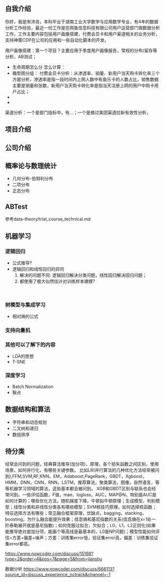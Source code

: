 
## 自我介绍
你好，我是宋沛尧，本科毕业于湖南工业大学数学与应用数学专业，有4年的数据分析工作经验，最近一份工作是在网鱼信息科技有限公司用户运营部门做数据分析工作，工作主要内容包括用户画像搭建，付费会员卡和用户渠道相关的业务分析，支持神策CDP在公司的应用和一些自动化脚本的开发。

用户画像搭建：第一个项目？主要应用于季度用户画像报告，常规的分布/留存等分析，AB测试；
  - 生命周期怎么分 怎么计算：
  - 箱型图分组：
付费会员卡分析：从渗透率、销量、新用户当天购卡转化率三个方面分析，渗透率是指一段时间内上网人数中有鱼乐卡的人数占比，销售数据主要是销量和张数，新用户当天购卡转化率是指当天注册上网的用户中购卡用户占比；
  - 
  - 
渠道分析：一个是部门指标中，有...；一个是做过美团渠道拉新有效性分析，

## 项目介绍 
 
## 公司介绍 


## 概率论与数理统计
- 几何分布-伯努利分布
- 二项分布
- 正态分布

## ABTest
参考data-theory/trial_course_technical.md

## 机器学习
### 逻辑回归
- 公式推导?
- 逻辑回归和线性回归的异同
  1. 解决的问题不同: 逻辑回归解决分类问题，线性回归解决回归问题；
  2. 都使用了极大似然估计对训练样本建模?
<br>

### 树模型与集成学习
- 相对熵的公式
### 支持向量机
### 其他可以了解下的内容
- LDA的思想
- T-SNE
### 深度学习
- Batch Normalization
- 鞍点

## 数据结构和算法
- 字符串和动态规划
- 二叉树和递归
- 数组排序

## 待分类

经常会问到的问题，经典算法推导(加分项)，原理，各个损失函数之间区别，使用场景，如何并行化，有哪些关键参数。
比如LR(并行算法的几种优化方法经常被问到),FFM,SVM,RF,KNN，EM，Adaboost,PageRank，GBDT，Xgboost，HMM，DNN，CNN，RNN，LSTM，推荐算法，聚类算法，图像，自然语言，等等机器学习领域的算法，这些基本都会被问到。
XGB和GBDT区别与联系也会经常问到。一些评估函数，F值，mae，logloss，AUC，MAP@N，特别是AUC是如何计算的；哪些优化方法，随机梯度下降，牛顿拟牛顿原理；生成模型，判别模型；线性分类和非线性分类各有哪些模型；SVM核技巧原理，如何选择核函数；特征选择方法有哪些；常见融合框架原理，优缺点，bagging，stacking，boosting，为什么融合能提升效果；信息熵和基尼指数的关系(信息熵在x=1处一阶泰勒展开就是基尼指数)；如何克服过拟合，欠拟合；L0，L1，L2正则化(如果能推导绝对是加分项，能画个等高线是最基本的，L0是NP问题)；模型性能如何评估=方差+偏差+噪声；方差：训练集error低，验证集error高，偏差：训练集验证集error都高。

https://www.nowcoder.com/discuss/15168?type=2&order=4&pos=7&page=5&from=jianshu

数据分析
https://www.nowcoder.com/discuss/666113?source_id=discuss_experience_nctrack&channel=-1